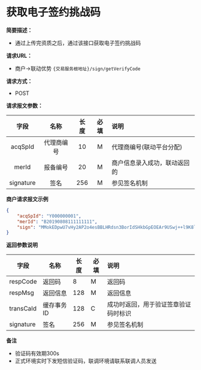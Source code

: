 # 获取电子签约挑战码

**简要描述：** 
- 通过上传完资质之后，通过该接口获取电子签约挑战码

**请求URL：** 
- 商户->联动优势
`{交易服务根地址}/sign/getVerifyCode`

**请求方式：**
- POST 

**请求报文参数：** 

|   字段    |    名称    | 长度 | 必填 | 说明                         |
| :-------: | :--------: | :--: | :--: | :--------------------------- |
|  acqSpId  | 代理商编号 |  10  |  M   | 代理商编号(联动平台分配)     |
|   merId   |  报备编号  |  20  |  M   | 商户信息录入成功，联动返回的 |
| signature |    签名    | 256  |  M   | 参见签名机制                 |

 **商户请求报文示例**

```json
{
	"acqSpId": "Y000000001",
	"merId": "B20190808111111111",
	"sign": "MMokEDpwU7vHy2AP2o4esBBLHRdsn3BorIdSHkbGpEOEAr9USwj++l9K8lyder2Yy/WmtEhyEL9xKiX4mS14ds7OKdzX6tGzy4qc2lsdRRSe5l9I9Gj7NdCLsq1TUccr2gnGibvu9UaAsCUCNmJqBrSW0YUl7+mVND9FFGecBe0="
}
```

 **返回参数说明** 

| 字段      | 名称       | 长度 | 必填 | 说明                                 |
| --------- | ---------- | ---- | ---- | :----------------------------------- |
| respCode  | 返回码     | 8    | M    | 返回码                               |
| respMsg   | 返回信息   | 128  | M    | 返回信息                             |
| transCaId | 缓存事务ID | 128  | C    | 成功时返回，用于验证签章验证码时标识 |
| signature | 签名       | 256  | M    | 参见签名机制                         |

**备注** 

- 验证码有效期300s
- 正式环境实时下发短信验证码，联调环境请联系联调人员发送
